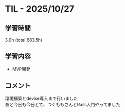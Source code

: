 # TIL - 2025/10/27

## 学習時間
3.0h (total:683.5h)

## 学習内容
- MVP開発

## コメント
環境構築とdevise導入まで行いました<br>
あと今日も今日とて、つぐももさんとRails入門やってました

